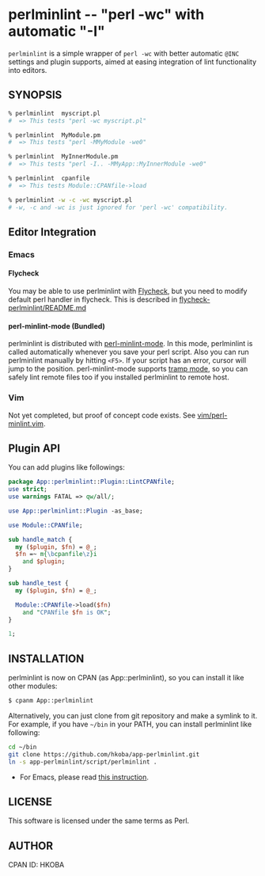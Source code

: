 perlminlint -- "perl -wc" with automatic "-I"
====================

`perlminlint` is a simple wrapper of `perl -wc` with better automatic
`@INC` settings and plugin supports, 
aimed at easing integration of lint functionality into editors.

SYNOPSIS
--------------------

```sh
% perlminlint  myscript.pl
#  => This tests "perl -wc myscript.pl"

% perlminlint  MyModule.pm
#  => This tests "perl -MMyModule -we0"

% perlminlint  MyInnerModule.pm
#  => This tests "perl -I.. -MMyApp::MyInnerModule -we0"

% perlminlint  cpanfile
#  => This tests Module::CPANfile->load

% perlminlint -w -c -wc myscript.pl
# -w, -c and -wc is just ignored for 'perl -wc' compatibility.
```

Editor Integration
--------------------

### Emacs

#### Flycheck

You may be able to use perlminlint with
[Flycheck](http://flycheck.readthedocs.org/en/latest/index.html),
but you need to modify default perl handler in flycheck.
This is described in 
[flycheck-perlminlint/README.md](flycheck-perlminlint/README.md)


#### perl-minlint-mode (Bundled)

perlminlint is distributed with [perl-minlint-mode](./elisp/README.md).
In this mode, perlminlint is called automatically whenever you save 
your perl script.
Also you can run perlminlint manually by hitting `<F5>`.
If your script has an error, cursor will jump to the position.
perl-minlint-mode supports 
[tramp mode](http://www.emacswiki.org/emacs/TrampMode), so
you can safely lint remote files too 
if you installed perlminlint to remote host.

### Vim

Not yet completed, but proof of concept code exists.
See [vim/perl-minlint.vim](vim/perl-minlint.vim).


Plugin API
--------------------

You can add plugins like followings:

```perl
package App::perlminlint::Plugin::LintCPANfile;
use strict;
use warnings FATAL => qw/all/;

use App::perlminlint::Plugin -as_base;

use Module::CPANfile;

sub handle_match {
  my ($plugin, $fn) = @_;
  $fn =~ m{\bcpanfile\z}i
    and $plugin;
}

sub handle_test {
  my ($plugin, $fn) = @_;

  Module::CPANfile->load($fn)
    and "CPANfile $fn is OK";
}

1;
```

INSTALLATION
--------------------

perlminlint is now on CPAN (as App::perlminlint), so you can install it
like other modules:

```sh
$ cpanm App::perlminlint
```

Alternatively, you can just clone from git repository
and make a symlink to it.
For example, if you have `~/bin` in your PATH, you can 
install perlminlint like following:

```sh
cd ~/bin
git clone https://github.com/hkoba/app-perlminlint.git
ln -s app-perlminlint/script/perlminlint .
```

* For Emacs, please read [this instruction](./elisp/README.md).

LICENSE
--------------------
This software is licensed under the same terms as Perl.

AUTHOR
--------------------
CPAN ID: HKOBA
